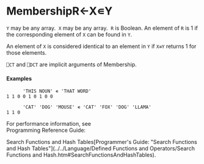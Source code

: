 




<h1 class="heading"><span class="name">Membership</span><span class="command">R←X∊Y</span></h1>

`Y` may be any array.  `X` may be any array.  `R` is Boolean. An element of `R` is 1 if the corresponding element of `X` can be found in `Y`.


An element of `X` is considered identical to an element in `Y` if `X≡Y` returns 1 for those elements.


`⎕CT` and `⎕DCT` are  implicit arguments of Membership.

#### Examples
```apl
      'THIS NOUN' ∊ 'THAT WORD'
1 1 0 0 1 0 1 0 0
 
      'CAT' 'DOG' 'MOUSE' ∊ 'CAT' 'FOX' 'DOG' 'LLAMA'
1 1 0
```



For performance information, see  
Programming Reference Guide: 

Search Functions and Hash Tables[Programmer's Guide: "Search Functions and Hash Tables"](../../Language/Defined Functions and Operators/Search Functions and Hash.htm#SearchFunctionsAndHashTables).


